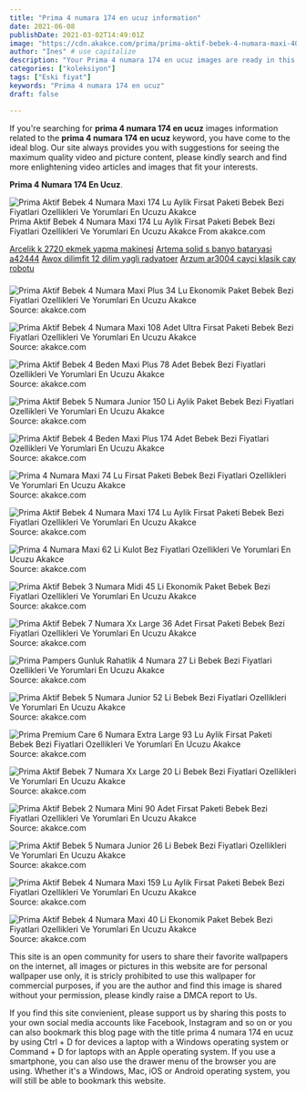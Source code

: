 ```yaml
---
title: "Prima 4 numara 174 en ucuz information"
date: 2021-06-08
publishDate: 2021-03-02T14:49:01Z
image: "https://cdn.akakce.com/prima/prima-aktif-bebek-4-numara-maxi-40-li-ekonomik-paket-z.jpg"
author: "Ines" # use capitalize
description: "Your Prima 4 numara 174 en ucuz images are ready in this website. Prima 4 numara 174 en ucuz are a topic that is being searched for and liked by netizens today. You can Find and Download the Prima 4 numara 174 en ucuz files here. Download all royalty-free vectors."
categories: ["koleksiyon"]
tags: ["Eski fiyat"]
keywords: "Prima 4 numara 174 en ucuz"
draft: false

---
```


If you're searching for **prima 4 numara 174 en ucuz** images information related to the **prima 4 numara 174 en ucuz** keyword, you have come to the ideal  blog.  Our site always  provides you with  suggestions  for seeing  the maximum  quality video and picture  content, please kindly search and find more enlightening video articles and images  that fit your interests.

**Prima 4 Numara 174 En Ucuz**. 

![Prima Aktif Bebek 4 Numara Maxi 174 Lu Aylik Firsat Paketi Bebek Bezi Fiyatlari Ozellikleri Ve Yorumlari En Ucuzu Akakce](https://cdn.akakce.com/prima/prima-aktif-bebek-4-numara-maxi-174-lu-aylik-firsat-paketi-z.jpg "Prima Aktif Bebek 4 Numara Maxi 174 Lu Aylik Firsat Paketi Bebek Bezi Fiyatlari Ozellikleri Ve Yorumlari En Ucuzu Akakce")
Prima Aktif Bebek 4 Numara Maxi 174 Lu Aylik Firsat Paketi Bebek Bezi Fiyatlari Ozellikleri Ve Yorumlari En Ucuzu Akakce From akakce.com

[Arcelik k 2720 ekmek yapma makinesi](/arcelik-k-2720-ekmek-yapma-makinesi/)
[Artema solid s banyo bataryasi a42444](/artema-solid-s-banyo-bataryasi-a42444/)
[Awox dilimfit 12 dilim yagli radyatoer](/awox-dilimfit-12-dilim-yagli-radyatoer/)
[Arzum ar3004 cayci klasik cay robotu](/arzum-ar3004-cayci-klasik-cay-robotu/)



### 

 


![Prima Aktif Bebek 4 Numara Maxi Plus 34 Lu Ekonomik Paket Bebek Bezi Fiyatlari Ozellikleri Ve Yorumlari En Ucuzu Akakce](https://cdn.akakce.com/prima/prima-aktif-bebek-4-numara-maxi-plus-34-lu-ekonomik-paket-1-z.jpg "Prima Aktif Bebek 4 Numara Maxi Plus 34 Lu Ekonomik Paket Bebek Bezi Fiyatlari Ozellikleri Ve Yorumlari En Ucuzu Akakce")
Source: akakce.com

 

![Prima Aktif Bebek 4 Numara Maxi 108 Adet Ultra Firsat Paketi Bebek Bezi Fiyatlari Ozellikleri Ve Yorumlari En Ucuzu Akakce](https://cdn.akakce.com/prima/prima-aktif-bebek-4-numara-maxi-108-adet-ultra-firsat-paketi-z.jpg "Prima Aktif Bebek 4 Numara Maxi 108 Adet Ultra Firsat Paketi Bebek Bezi Fiyatlari Ozellikleri Ve Yorumlari En Ucuzu Akakce")
Source: akakce.com

 

![Prima Aktif Bebek 4 Beden Maxi Plus 78 Adet Bebek Bezi Fiyatlari Ozellikleri Ve Yorumlari En Ucuzu Akakce](https://cdn.akakce.com/prima/prima-aktif-bebek-4-beden-maxi-plus-78-adet-z.jpg "Prima Aktif Bebek 4 Beden Maxi Plus 78 Adet Bebek Bezi Fiyatlari Ozellikleri Ve Yorumlari En Ucuzu Akakce")
Source: akakce.com

 

![Prima Aktif Bebek 5 Numara Junior 150 Li Aylik Paket Bebek Bezi Fiyatlari Ozellikleri Ve Yorumlari En Ucuzu Akakce](https://cdn.akakce.com/prima/prima-aktif-bebek-5-numara-junior-150-li-aylik-paket-z.jpg "Prima Aktif Bebek 5 Numara Junior 150 Li Aylik Paket Bebek Bezi Fiyatlari Ozellikleri Ve Yorumlari En Ucuzu Akakce")
Source: akakce.com

 

![Prima Aktif Bebek 4 Beden Maxi Plus 174 Adet Bebek Bezi Fiyatlari Ozellikleri Ve Yorumlari En Ucuzu Akakce](https://cdn.akakce.com/prima/prima-aktif-bebek-4-beden-maxi-plus-174-adet-z.jpg "Prima Aktif Bebek 4 Beden Maxi Plus 174 Adet Bebek Bezi Fiyatlari Ozellikleri Ve Yorumlari En Ucuzu Akakce")
Source: akakce.com

 

![Prima 4 Numara Maxi 74 Lu Firsat Paketi Bebek Bezi Fiyatlari Ozellikleri Ve Yorumlari En Ucuzu Akakce](https://cdn.akakce.com/prima/prima-4-numara-maxi-74-lu-firsat-paketi-z.jpg "Prima 4 Numara Maxi 74 Lu Firsat Paketi Bebek Bezi Fiyatlari Ozellikleri Ve Yorumlari En Ucuzu Akakce")
Source: akakce.com

 

![Prima Aktif Bebek 4 Numara Maxi 174 Lu Aylik Firsat Paketi Bebek Bezi Fiyatlari Ozellikleri Ve Yorumlari En Ucuzu Akakce](https://cdn.akakce.com/prima/prima-aktif-bebek-4-numara-maxi-174-lu-aylik-firsat-paketi-z.jpg "Prima Aktif Bebek 4 Numara Maxi 174 Lu Aylik Firsat Paketi Bebek Bezi Fiyatlari Ozellikleri Ve Yorumlari En Ucuzu Akakce")
Source: akakce.com

 

![Prima 4 Numara Maxi 62 Li Kulot Bez Fiyatlari Ozellikleri Ve Yorumlari En Ucuzu Akakce](https://cdn.akakce.com/prima/prima-4-numara-maxi-62-li-kulot-bez-z.jpg "Prima 4 Numara Maxi 62 Li Kulot Bez Fiyatlari Ozellikleri Ve Yorumlari En Ucuzu Akakce")
Source: akakce.com

 

![Prima Aktif Bebek 3 Numara Midi 45 Li Ekonomik Paket Bebek Bezi Fiyatlari Ozellikleri Ve Yorumlari En Ucuzu Akakce](https://cdn.akakce.com/prima/prima-aktif-bebek-3-numara-midi-45-li-ekonomik-paket-z.jpg "Prima Aktif Bebek 3 Numara Midi 45 Li Ekonomik Paket Bebek Bezi Fiyatlari Ozellikleri Ve Yorumlari En Ucuzu Akakce")
Source: akakce.com

 

![Prima Aktif Bebek 7 Numara Xx Large 36 Adet Firsat Paketi Bebek Bezi Fiyatlari Ozellikleri Ve Yorumlari En Ucuzu Akakce](https://cdn.akakce.com/prima/prima-aktif-bebek-7-numara-xx-large-36-adet-firsat-paketi-z.jpg "Prima Aktif Bebek 7 Numara Xx Large 36 Adet Firsat Paketi Bebek Bezi Fiyatlari Ozellikleri Ve Yorumlari En Ucuzu Akakce")
Source: akakce.com

 

![Prima Pampers Gunluk Rahatlik 4 Numara 27 Li Bebek Bezi Fiyatlari Ozellikleri Ve Yorumlari En Ucuzu Akakce](https://cdn.akakce.com/prima/prima-pampers-gunluk-rahatlik-4-numara-27-li-z.jpg "Prima Pampers Gunluk Rahatlik 4 Numara 27 Li Bebek Bezi Fiyatlari Ozellikleri Ve Yorumlari En Ucuzu Akakce")
Source: akakce.com

 

![Prima Aktif Bebek 5 Numara Junior 52 Li Bebek Bezi Fiyatlari Ozellikleri Ve Yorumlari En Ucuzu Akakce](https://cdn.akakce.com/prima/prima-aktif-bebek-5-numara-junior-52-li-z.jpg "Prima Aktif Bebek 5 Numara Junior 52 Li Bebek Bezi Fiyatlari Ozellikleri Ve Yorumlari En Ucuzu Akakce")
Source: akakce.com

 

![Prima Premium Care 6 Numara Extra Large 93 Lu Aylik Firsat Paketi Bebek Bezi Fiyatlari Ozellikleri Ve Yorumlari En Ucuzu Akakce](https://cdn.akakce.com/prima/prima-premium-care-6-numara-extra-large-93-lu-aylik-firsat-paketi-z.jpg "Prima Premium Care 6 Numara Extra Large 93 Lu Aylik Firsat Paketi Bebek Bezi Fiyatlari Ozellikleri Ve Yorumlari En Ucuzu Akakce")
Source: akakce.com

 

![Prima Aktif Bebek 7 Numara Xx Large 20 Li Bebek Bezi Fiyatlari Ozellikleri Ve Yorumlari En Ucuzu Akakce](https://cdn.akakce.com/prima/prima-aktif-bebek-7-numara-xx-large-20-li-z.jpg "Prima Aktif Bebek 7 Numara Xx Large 20 Li Bebek Bezi Fiyatlari Ozellikleri Ve Yorumlari En Ucuzu Akakce")
Source: akakce.com

 

![Prima Aktif Bebek 2 Numara Mini 90 Adet Firsat Paketi Bebek Bezi Fiyatlari Ozellikleri Ve Yorumlari En Ucuzu Akakce](https://cdn.akakce.com/prima/prima-aktif-bebek-2-numara-mini-90-adet-firsat-paketi-z.jpg "Prima Aktif Bebek 2 Numara Mini 90 Adet Firsat Paketi Bebek Bezi Fiyatlari Ozellikleri Ve Yorumlari En Ucuzu Akakce")
Source: akakce.com

 

![Prima Aktif Bebek 5 Numara Junior 26 Li Bebek Bezi Fiyatlari Ozellikleri Ve Yorumlari En Ucuzu Akakce](https://cdn.akakce.com/prima/prima-aktif-bebek-5-numara-junior-26-li-z.jpg "Prima Aktif Bebek 5 Numara Junior 26 Li Bebek Bezi Fiyatlari Ozellikleri Ve Yorumlari En Ucuzu Akakce")
Source: akakce.com

 

![Prima Aktif Bebek 4 Numara Maxi 159 Lu Aylik Firsat Paketi Bebek Bezi Fiyatlari Ozellikleri Ve Yorumlari En Ucuzu Akakce](https://cdn.akakce.com/prima/prima-aktif-bebek-4-numara-maxi-159-lu-aylik-firsat-paketi-z.jpg "Prima Aktif Bebek 4 Numara Maxi 159 Lu Aylik Firsat Paketi Bebek Bezi Fiyatlari Ozellikleri Ve Yorumlari En Ucuzu Akakce")
Source: akakce.com

 

![Prima Aktif Bebek 4 Numara Maxi 40 Li Ekonomik Paket Bebek Bezi Fiyatlari Ozellikleri Ve Yorumlari En Ucuzu Akakce](https://cdn.akakce.com/prima/prima-aktif-bebek-4-numara-maxi-40-li-ekonomik-paket-z.jpg "Prima Aktif Bebek 4 Numara Maxi 40 Li Ekonomik Paket Bebek Bezi Fiyatlari Ozellikleri Ve Yorumlari En Ucuzu Akakce")
Source: akakce.com

 

This site is an open community for users to share their favorite wallpapers on the internet, all images or pictures in this website are for personal wallpaper use only, it is stricly prohibited to use this wallpaper for commercial purposes, if you are the author and find this image is shared without your permission, please kindly raise a DMCA report to Us.

If you find this site convienient, please support us by sharing this posts to your own social media accounts like Facebook, Instagram and so on or you can also bookmark this blog page with the title prima 4 numara 174 en ucuz by using Ctrl + D for devices a laptop with a Windows operating system or Command + D for laptops with an Apple operating system. If you use a smartphone, you can also use the drawer menu of the browser you are using. Whether it's a Windows, Mac, iOS or Android operating system, you will still be able to bookmark this website.
